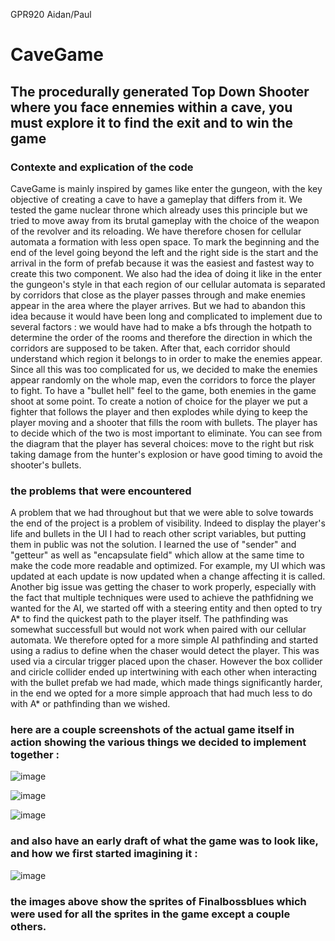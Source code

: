 GPR920
Aidan/Paul

# CaveGame 
## The procedurally generated Top Down Shooter where you face ennemies within a cave, you must explore it to find the exit and to win the game

### Contexte and explication of the code
CaveGame is mainly inspired by games like enter the gungeon, with the key objective of creating a cave to have a gameplay that differs from it. We tested the game nuclear throne which already uses this principle but we tried to move away from its brutal gameplay with the choice of the weapon of the revolver and its reloading. We have therefore chosen for cellular automata a formation with less open space. To mark the beginning and the end of the level going beyond the left and the right side is the start and the arrival in the form of prefab because it was the easiest and fastest way to create this two component. We also had the idea of doing it like in the enter the gungeon's style in that each region of our cellular automata is separated by corridors that close as the player passes through and make enemies appear in the area where the player arrives. But we had to abandon this idea because it would have been long and complicated to implement due to several factors : we would have had to make a bfs through the hotpath to determine the order of the rooms and therefore the direction in which the corridors are supposed to be taken. After that, each corridor should understand which region it belongs to in order to make the enemies appear. Since all this was too complicated for us, we decided to make the enemies appear randomly on the whole map, even the corridors to force the player to fight. To have a "bullet hell" feel to the game, both enemies in the game shoot at some point. To create a notion of choice for the player we put a fighter that follows the player and then explodes while dying to keep the player moving and a shooter that fills the room with bullets. The player has to decide which of the two is most important to eliminate. You can see from the diagram that the player has several choices: move to the right but risk taking damage from the hunter's explosion or have good timing to avoid the shooter's bullets.


### the problems that were encountered
A problem that we had throughout but that we were able to solve towards the end of the project is a problem of visibility. Indeed to display the player's life and bullets in the UI I had to reach other script variables, but putting them in public was not the solution. I learned the use of "sender" and "getteur" as well as "encapsulate field" which allow at the same time to make the code more readable and optimized. For example, my UI which was updated at each update is now updated when a change affecting it is called. Another big issue was getting the chaser to work properly, especially with the fact that multiple techniques were used to achieve the pathfidning we wanted for the AI, we started off with a steering entity and then opted to try A* to find the quickest path to the player itself. The pathfinding was somewhat successfull but would not work when paired with our cellular automata. We therefore opted for a more simple AI pathfinding and started using a radius to define when the chaser would detect the player. This was used via a circular trigger placed upon the chaser. However the box collider and ciricle collider ended up intertwining with each other when interacting with the bullet prefab we had made, which made things significantly harder, in the end we opted for a more simple approach that had much less to do with A* or pathfinding than we wished.

### here are a couple screenshots of the actual game itself in action showing the various things we decided to implement together :

![image](https://user-images.githubusercontent.com/71376109/121244613-5c5ebd00-c89f-11eb-9408-f466d0a89e7d.png)

![image](https://user-images.githubusercontent.com/71376109/121245000-cf683380-c89f-11eb-920d-00aebc776521.png)

![image](https://user-images.githubusercontent.com/71376109/121245034-d98a3200-c89f-11eb-9c62-6328f8cb14fc.png)

### and also have an early draft of what the game was to look like, and how we first started imagining it :
![image](https://user-images.githubusercontent.com/71376109/121247972-215e8880-c8a3-11eb-8d39-d0ac7dd3b993.png)





### the images above show the sprites of Finalbossblues which were used for all the sprites in the game except a couple others.

